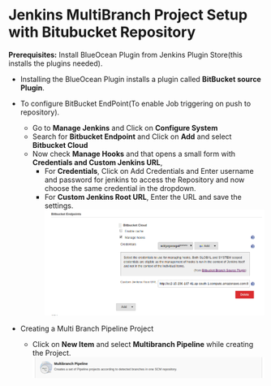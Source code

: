 # Jenkins MultiBranch Project Setup with Bitubucket Repository

**Prerequisites:** Install BlueOcean Plugin from Jenkins Plugin Store(this installs the plugins needed).

- Installing the BlueOcean Plugin installs a plugin called **BitBucket source Plugin**.
- To configure BitBucket EndPoint(To enable Job triggering on push to repository).
  - Go to **Manage Jenkins** and Click on **Configure System**
  - Search for **Bitbucket Endpoint** and Click on **Add** and select **Bitbucket Cloud**
  - Now check **Manage Hooks** and that opens a small form with **Credentials and Custom Jenkins URL**,
    - For **Credentials**, Click on Add Credentials and Enter username and password for jenkins to access the Repository and now choose the same credential in the dropdown.
    - For **Custom Jenkins Root URL**, Enter the URL and save the settings.
![Bitbucket Endpoint Config](./images/bitbucket_endpoint.png "Bitbucket Endpoint Config")

- Creating a Multi Branch Pipeline Project
  - Click on **New Item** and select **Multibranch Pipeline** while creating the Project.
    ![Multibranch Pipeline](./images/multibranch_pipeline.png "Multibranch Pipeline")
  